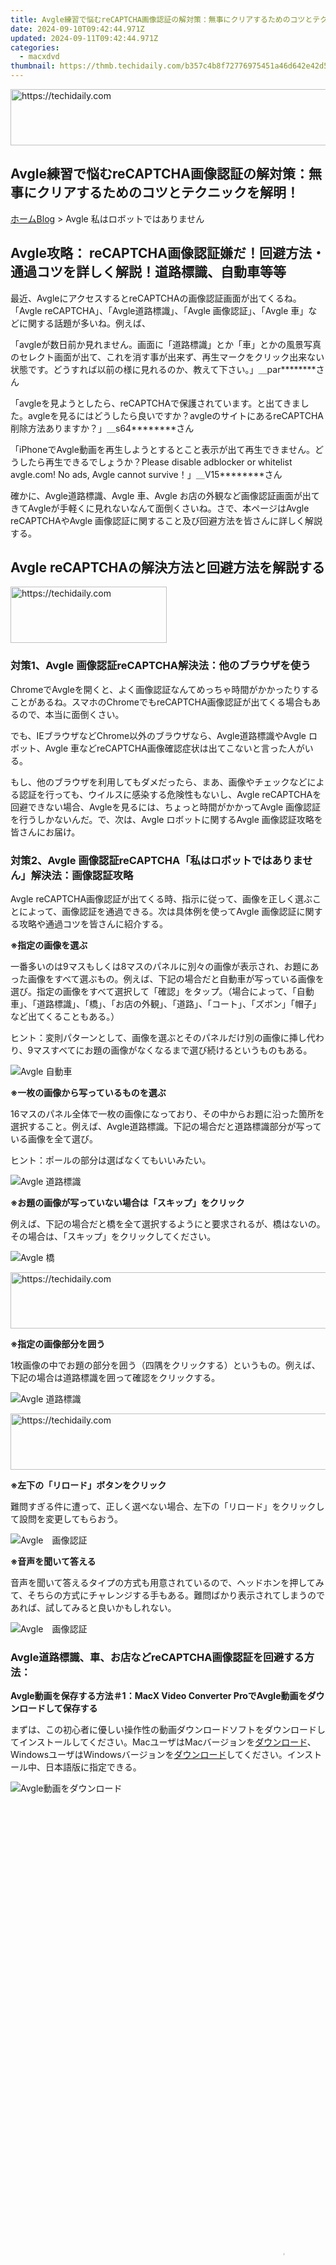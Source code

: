 ```yaml
---
title: Avgle練習で悩むreCAPTCHA画像認証の解対策：無事にクリアするためのコツとテクニックを解明！
date: 2024-09-10T09:42:44.971Z
updated: 2024-09-11T09:42:44.971Z
categories:
  - macxdvd
thumbnail: https://thmb.techidaily.com/b357c4b8f72776975451a46d642e42d569af6d435c0d587f7372c46c2b7924bd.jpg
---
```






<!-- affiliate ads begin -->
<a href="https://appsumo.8odi.net/c/5597632/2130875/7443" target="_top" id="2130875">
  <img src="//a.impactradius-go.com/display-ad/7443-2130875" border="0" alt="https://techidaily.com" width="728" height="90"/>
</a>
<img height="0" width="0" src="https://appsumo.8odi.net/i/5597632/2130875/7443" style="position:absolute;visibility:hidden;" border="0" />
<!-- affiliate ads end -->




## Avgle練習で悩むreCAPTCHA画像認証の解対策：無事にクリアするためのコツとテクニックを解明！

[ホーム](https://tools.techidaily.com/macxdvd/products/)[Blog](https://tools.techidaily.com/macxdvd/products/) \> Avgle 私はロボットではありません

## Avgle攻略： reCAPTCHA画像認証嫌だ！回避方法・通過コツを詳しく解説！道路標識、自動車等等

最近、AvgleにアクセスするとreCAPTCHAの画像認証画面が出てくるね。「Avgle reCAPTCHA」、「Avgle道路標識」、「Avgle 画像認証」、「Avgle 車」などに関する話題が多いね。例えば、 

「avgleが数日前か見れません。画面に「道路標識」とか「車」とかの風景写真のセレクト画面が出て、これを消す事が出来ず、再生マークをクリック出来ない状態です。どうすれば以前の様に見れるのか、教えて下さい。」＿par\*\*\*\*\*\*\*\*さん 

「avgleを見ようとしたら、reCAPTCHAで保護されています。と出てきました。avgleを見るにはどうしたら良いですか？avgleのサイトにあるreCAPTCHA削除方法ありますか？」＿s64\*\*\*\*\*\*\*\*さん 

「iPhoneでAvgle動画を再生しようとするとこと表示が出て再生できません。どうしたら再生できるでしょうか？Please disable adblocker or whitelist avgle.com! No ads, Avgle cannot survive！」＿V15\*\*\*\*\*\*\*\*さん 

確かに、Avgle道路標識、Avgle 車、Avgle お店の外観など画像認証画面が出てきてAvgleが手軽くに見れないなんて面倒くさいね。さで、本ページはAvgle reCAPTCHAやAvgle 画像認証に関すること及び回避方法を皆さんに詳しく解説する。 



## Avgle reCAPTCHAの解決方法と回避方法を解説する





<!-- affiliate ads begin -->
<a href="https://bluettius.sjv.io/c/5597632/2139107/17108" target="_top" id="2139107">
  <img src="//a.impactradius-go.com/display-ad/17108-2139107" border="0" alt="https://techidaily.com" width="250" height="90"/>
</a>
<img height="0" width="0" src="https://bluettius.sjv.io/i/5597632/2139107/17108" style="position:absolute;visibility:hidden;" border="0" />
<!-- affiliate ads end -->




### 対策1、Avgle 画像認証reCAPTCHA解決法：他のブラウザを使う 

ChromeでAvgleを開くと、よく画像認証なんてめっちゃ時間がかかったりすることがあるね。スマホのChromeでもreCAPTCHA画像認証が出てくる場合もあるので、本当に面倒くさい。 

でも、IEブラウザなどChrome以外のブラウザなら、Avgle道路標識やAvgle ロボット、Avgle 車などreCAPTCHA画像確認症状は出てこないと言った人がいる。 

もし、他のブラウザを利用してもダメだったら、まあ、画像やチェックなどによる認証を行っても、ウイルスに感染する危険性もないし、Avgle reCAPTCHAを回避できない場合、Avgleを見るには、ちょっと時間がかかってAvgle 画像認証を行うしかないんだ。で、次は、Avgle ロボットに関するAvgle 画像認証攻略を皆さんにお届け。



### 対策2、Avgle 画像認証reCAPTCHA「私はロボットではありません」解決法：画像認証攻略

Avgle reCAPTCHA画像認証が出てくる時、指示に従って、画像を正しく選ぶことによって、画像認証を通過できる。次は具体例を使ってAvgle 画像認証に関する攻略や通過コツを皆さんに紹介する。 

**※指定の画像を選ぶ** 

一番多いのは9マスもしくは8マスのパネルに別々の画像が表示され、お題にあった画像をすべて選ぶもの。例えば、下記の場合だと自動車が写っている画像を選び。指定の画像をすべて選択して「確認」をタップ。（場合によって、「自動車」、「道路標識」、「橋」、「お店の外観」、「道路」、「コート」、「ズボン」「帽子」など出てくることもある。）

ヒント：変則パターンとして、画像を選ぶとそのパネルだけ別の画像に挿し代わり、9マスすべてにお題の画像がなくなるまで選び続けるというものもある。 

![Avgle 自動車](https://www.macxdvd.com/blog/img/vcp-mj-20180625-01.jpg)



**※一枚の画像から写っているものを選ぶ**

16マスのパネル全体で一枚の画像になっており、その中からお題に沿った箇所を選択すること。例えば、Avgle道路標識。下記の場合だと道路標識部分が写っている画像を全て選び。

ヒント：ポールの部分は選ばなくてもいいみたい。 

![Avgle 道路標識](https://www.macxdvd.com/blog/img/vcp-mj-20180625-02.jpg)



**※お題の画像が写っていない場合は「スキップ」をクリック**

例えば、下記の場合だと橋を全て選択するようにと要求されるが、橋はないの。その場合は、「スキップ」をクリックしてください。 

![Avgle 橋](https://www.macxdvd.com/blog/img/vcp-mj-20180625-03.jpg)





<!-- affiliate ads begin -->
<a href="https://ephamedtechinc.pxf.io/c/5597632/2136612/26400" target="_top" id="2136612">
  <img src="//a.impactradius-go.com/display-ad/26400-2136612" border="0" alt="https://techidaily.com" width="728" height="90"/>
</a>
<img height="0" width="0" src="https://ephamedtechinc.pxf.io/i/5597632/2136612/26400" style="position:absolute;visibility:hidden;" border="0" />
<!-- affiliate ads end -->






**※指定の画像部分を囲う**

1枚画像の中でお題の部分を囲う（四隅をクリックする）というもの。例えば、下記の場合は道路標識を囲って確認をクリックする。 

![Avgle 道路標識](https://www.macxdvd.com/blog/img/vcp-mj-20180625-04.jpg)





<!-- affiliate ads begin -->
<a href="https://appsumo.8odi.net/c/5597632/2132161/7443" target="_top" id="2132161">
  <img src="//a.impactradius-go.com/display-ad/7443-2132161" border="0" alt="https://techidaily.com" width="728" height="90"/>
</a>
<img height="0" width="0" src="https://appsumo.8odi.net/i/5597632/2132161/7443" style="position:absolute;visibility:hidden;" border="0" />
<!-- affiliate ads end -->




**※左下の「リロード」ボタンをクリック**

難問すぎる件に遭って、正しく選べない場合、左下の「リロード」をクリックして設問を変更してもらおう。 

![Avgle　画像認証](https://www.macxdvd.com/blog/img/vcp-mj-20180625-05.jpg)

**※音声を聞いて答える** 

音声を聞いて答えるタイプの方式も用意されているので、ヘッドホンを押してみて、そちらの方式にチャレンジする手もある。難問ばかり表示されてしまうのであれば、試してみると良いかもしれない。

![Avgle　画像認証](https://www.macxdvd.com/blog/img/vcp-mj-20180625-06.jpg)



### 

### Avgle道路標識、車、お店など**reCAPTCHA画像認証**を回避する方法：

**Avgle動画を保存する方法＃1：MacX Video Converter ProでAvgle動画をダウンロードして保存する**

まずは、この初心者に優しい操作性の動画ダウンロードソフトをダウンロードしてインストールしてください。MacユーザはMacバージョンを[ダウンロード](https://tools.techidaily.com/macxdvd/products/)、WindowsユーザはWindowsバージョンを[ダウンロード](https://tools.techidaily.com/macxdvd/products/)してください。インストール中、日本語版に指定できる。

![Avgle動画をダウンロード](https://www.macxdvd.com/blog/img/mj-20180304-17.jpg) 





<!-- affiliate ads begin -->
<span id="1424529">
					<video width="864" height="1536" style="cursor:pointer"
           poster="//a.impactradius-go.com/display-clicktoplayimage/1424529.png"
           onclick="if(!this.playClicked){this.play();this.setAttribute('controls',true);this.playClicked=true;}">
	   <source src="//a.impactradius-go.com/display-ad/16446-1424529">
	   <img src="//a.impactradius-go.com/display-clicktoplayimage/1424529.png" style="border: none; height: 100%; width: 100%; object-fit: contain">
	</video>
	<div style="width:540px;text-align:center"><a href="javascript:window.open(decodeURIComponent('https%3A%2F%2Flaganoo.pxf.io%2Fc%2F5597632%2F1424529%2F16446'), '_blank');void(0);">Click here</a></div>
</span>
<img height="0" width="0" src="https://imp.pxf.io/i/5597632/1424529/16446" style="position:absolute;visibility:hidden;" border="0" />
<!-- affiliate ads end -->




**Step 1:** ソフトウェアをダウンロードして実行。インタフェースにある「某動画共有サイト」アイコンをクリックする。

**Step 2:**ダウンロードしたいAvgle動画のURLをテキストボックスに貼り付けて、**「分析」／「ペースト＆分析」**をクリックしてください。分析された後、動画ファイルの解像度によって、幾つかの出力フォーマットが表示され、ひとつを選んで**「実行」**をクリックしてください。

  
**Step 3:**後は「ブラウザ」をクリックして、Avgle動画を保存用のフォルダを選んだ後、「Download Now」ボタンを押すと、安全且つ無料でAvgleをダウンロードする。ダウンロードの進捗状況が表示されるから、確認することができる。

それで、ダウンロードしたAvgle動画をiPhone/iPad/Android端末に取り込んだり、MP4/FLV/MOV/M4Vなどのビデオフォーマットに変換したり、Avgleから音声だけを取り出してMP3/AC3/AACで保存することが可能。

[![](https://www.macxdvd.com/blog/new-fourteen/nfree-down-mac.png)](https://tools.techidaily.com/macxdvd/products/) [![](https://www.macxdvd.com/blog/new-fourteen/nfree-down-win.png)](https://tools.techidaily.com/macxdvd/products/) 





<!-- affiliate ads begin -->
<a href="https://bluettiit.sjv.io/c/5597632/2114265/17093" target="_top" id="2114265">
  <img src="//a.impactradius-go.com/display-ad/17093-2114265" border="0" alt="https://techidaily.com" width="728" height="90"/>
</a>
<img height="0" width="0" src="https://bluettiit.sjv.io/i/5597632/2114265/17093" style="position:absolute;visibility:hidden;" border="0" />
<!-- affiliate ads end -->




**ヒント：**[ダウンロードしたAvgle動画をiPhoneに入れる便利な方法＞＞](https://tools.techidaily.com/macxdvd/products/)



**Avgle動画を保存する方法＃1：MacX Video Converter ProでAvgle動画を録画して保存する（Mac環境）**

先のAvgleダウンロードソフトMacX Video Converter Proには録画機能も付いているので、何か不具合でAvgle動画のダウンロードがうまくいけない場合、その録画機能を利用すれば、Avgle動画を保存できる。

![Avgleをダウンロード](https://www.macxdvd.com/blog/img/vcp-mj-20161014-02.jpg) 





<!-- affiliate ads begin -->
<a href="https://ephamedtechinc.pxf.io/c/5597632/2137227/26400" target="_top" id="2137227">
  <img src="//a.impactradius-go.com/display-ad/26400-2137227" border="0" alt="https://techidaily.com" width="728" height="90"/>
</a>
<img height="0" width="0" src="https://ephamedtechinc.pxf.io/i/5597632/2137227/26400" style="position:absolute;visibility:hidden;" border="0" />
<!-- affiliate ads end -->




**Step 1:**保存したいAvgle動画の再生ページを開いてください。そのあと、MacX Video Converter Proを起動し、標記されたボタンをクリックして、画面レコーダーを別ウィンドウに開く。

**Step 2:**そこで、ごニーズに応えて、「フルスクリーンをキープ」、あるいは、「スクリーンリージョンをクロップ」にチェックして、録画画面を調整することができる。

**Step 3:**標記されたボタンをクリックしてAvgle動画の保存先を選択して確認する。この時にいろいろな設定ができる。

ヒント：[MacX Video Converter Pro 録画方法の詳細はコチラへ＞＞](https://tools.techidaily.com/macxdvd/products/)

**Step 4:**中央になる青いボタンを押すと録画が始まる。そうするとこのボタンは赤くなり、動画の再生が終わるとその赤いボタンをクリックすることで録画を終止する。録画完了と、iPhoneなどスマホに転送すれば、保存したAvgle動画をスマホで見るこるができる。

**合わせて読みたい：** 
[avgleダウンロードできない、avgle重い/見れない、avgle動画をiPhoneに保存する方法＞＞](https://tools.techidaily.com/macxdvd/products/)

} } }

![](https://www.macxdvd.com/blog/../seoimage/video-converterru.png)





<!-- affiliate ads begin -->
<a href="https://aligracehair.sjv.io/c/5597632/2115921/19272" target="_top" id="2115921">
  <img src="//a.impactradius-go.com/display-ad/19272-2115921" border="0" alt="https://techidaily.com" width="728" height="90"/>
</a>
<img height="0" width="0" src="https://aligracehair.sjv.io/i/5597632/2115921/19272" style="position:absolute;visibility:hidden;" border="0" />
<!-- affiliate ads end -->




### Avgle 私はロボットではありません|Avgle 画像認証対策

[**MacX Video Converter Pro**](https://tools.techidaily.com/macxdvd/products/)\-Avgle動画を保存して、保存した動画をデバイス、ソフトに対応するファイルに変換する最高なソフト。簡単に動画を変換して、 iPhoneでビデオを再生するためにはもちろん、デバイスで再生、ソフトに入力、サイトにアップにも力になる。MacX Video Converter Proソフト一つで動画ダウンロード・保存実現！

[![](https://www.macxdvd.com/blog/new-fourteen/mac.png)](https://tools.techidaily.com/macxdvd/products/) [![](https://www.macxdvd.com/blog/new-fourteen/winx.png)](https://tools.techidaily.com/macxdvd/products/) 





<!-- affiliate ads begin -->
<a href="https://appsumo.8odi.net/c/5597632/2123732/7443" target="_top" id="2123732">
  <img src="//a.impactradius-go.com/display-ad/7443-2123732" border="0" alt="https://techidaily.com" width="600" height="90"/>
</a>
<img height="0" width="0" src="https://appsumo.8odi.net/i/5597632/2123732/7443" style="position:absolute;visibility:hidden;" border="0" />
<!-- affiliate ads end -->






## あなたへのおすすめ

![](https://www.macxdvd.com/blog/img/vcp-zld-0126-03.jpg) 





<!-- affiliate ads begin -->
<span id="1993647">
					<video width="128" height="480" style="cursor:pointer"
           poster="//a.impactradius-go.com/display-clicktoplayimage/1993647.png"
           onclick="if(!this.playClicked){this.play();this.setAttribute('controls',true);this.playClicked=true;}">
	   <source src="//a.impactradius-go.com/display-ad/22993-1993647">
	   <img src="//a.impactradius-go.com/display-clicktoplayimage/1993647.png" style="border: none; height: 100%; width: 100%; object-fit: contain">
	</video>
	<div style="width:80px;text-align:center"><a href="javascript:window.open(decodeURIComponent('https%3A%2F%2Fhomestyler.sjv.io%2Fc%2F5597632%2F1993647%2F22993'), '_blank');void(0);">Click here</a></div>
</span>
<img height="0" width="0" src="https://imp.pxf.io/i/5597632/1993647/22993" style="position:absolute;visibility:hidden;" border="0" />
<!-- affiliate ads end -->




[avgleダウンロードできない、avgle動画をiPhoneに保存する方法](https://tools.techidaily.com/macxdvd/products/)

![](https://www.macxdvd.com/blog/img/mp4-iso-20191011.jpg) 

[MP4をDVDに綺麗に書き込みできる方法をご解説！](https://tools.techidaily.com/macxdvd/products/)

![](https://www.macxdvd.com/blog/img/zql-013112.jpg) 

[Adblock解除しなければ動画再生できない解決法及び広告なし動画再生方法](https://tools.techidaily.com/macxdvd/products/)

![](https://www.macxdvd.com/blog/img/any-video-converter-0426-03.jpg) 





<!-- affiliate ads begin -->
<span id="1982570">
					<video width="576" height="240" style="cursor:pointer"
           poster="//a.impactradius-go.com/display-clicktoplayimage/1982570.png"
           onclick="if(!this.playClicked){this.play();this.setAttribute('controls',true);this.playClicked=true;}">
	   <source src="//a.impactradius-go.com/display-ad/22993-1982570">
	   <img src="//a.impactradius-go.com/display-clicktoplayimage/1982570.png" style="border: none; height: 100%; width: 100%; object-fit: contain">
	</video>
	<div style="width:360px;text-align:center"><a href="javascript:window.open(decodeURIComponent('https%3A%2F%2Fhomestyler.sjv.io%2Fc%2F5597632%2F1982570%2F22993'), '_blank');void(0);">Click here</a></div>
</span>
<img height="0" width="0" src="https://imp.pxf.io/i/5597632/1982570/22993" style="position:absolute;visibility:hidden;" border="0" />
<!-- affiliate ads end -->




[AnyDVDを初めて使われる方を対象としてAnyDVDの使い方について解説](https://tools.techidaily.com/macxdvd/products/)



[ホーム](https://tools.techidaily.com/macxdvd/products/)[Blog](https://tools.techidaily.com/macxdvd/products/) \>Avgle道路標識などAvgle reCAPTCHAの解決方法

<ins class="adsbygoogle"
     style="display:block"
     data-ad-format="autorelaxed"
     data-ad-client="ca-pub-7571918770474297"
     data-ad-slot="1223367746"></ins>



<ins class="adsbygoogle"
     style="display:block"
     data-ad-client="ca-pub-7571918770474297"
     data-ad-slot="8358498916"
     data-ad-format="auto"
     data-full-width-responsive="true"></ins>


